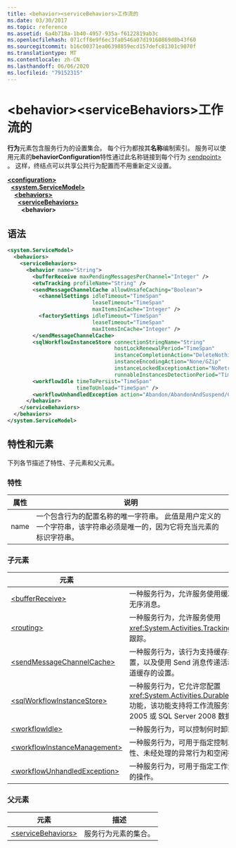 ```yaml
---
title: <behavior><serviceBehaviors>工作流的
ms.date: 03/30/2017
ms.topic: reference
ms.assetid: 6a4b718a-1b40-4957-935a-f6122819ab3c
ms.openlocfilehash: 071cff8e9f6ec3fa0546a07d19160869d8b43f60
ms.sourcegitcommit: b16c00371ea06398859ecd157defc81301c9070f
ms.translationtype: MT
ms.contentlocale: zh-CN
ms.lasthandoff: 06/06/2020
ms.locfileid: "79152315"
---
```

# <a name="behavior-of-servicebehaviors-of-workflow"></a>\<behavior>\<serviceBehaviors>工作流的
**行为**元素包含服务行为的设置集合。 每个行为都按其**名称**编制索引。 服务可以使用元素的**behaviorConfiguration**特性通过此名称链接到每个行为 [\<endpoint>](../wcf/endpoint-element.md) 。 这样，终结点可以共享公共行为配置而不用重新定义设置。  
  
[**\<configuration>**](../configuration-element.md)\
&nbsp;&nbsp;[**\<system.ServiceModel>**](system-servicemodel-of-workflow.md)\
&nbsp;&nbsp;&nbsp;&nbsp;[**\<behaviors>**](behaviors-of-workflow.md)\
&nbsp;&nbsp;&nbsp;&nbsp;&nbsp;&nbsp;[**\<serviceBehaviors>**](servicebehaviors-of-workflow.md)\
&nbsp;&nbsp;&nbsp;&nbsp;&nbsp;&nbsp;&nbsp;&nbsp;**\<behavior>**  
  
## <a name="syntax"></a>语法  
  
```xml  
<system.ServiceModel>  
  <behaviors>  
    <serviceBehaviors>  
      <behavior name="String">
        <bufferReceive maxPendingMessagesPerChannel="Integer" />
        <etwTracking profileName="String" />
        <sendMessageChannelCache allowUnsafeCaching="Boolean">
          <channelSettings idleTimeout="TimeSpan"
                           leaseTimeout="TimeSpan"
                           maxItemsInCache="Integer" />
          <factorySettings idleTimeout="TimeSpan"
                           leaseTimeout="TimeSpan"
                           maxItemsInCache="Integer" />
        </sendMessageChannelCache>
        <sqlWorkflowInstanceStore connectionStringName="String"
                                  hostLockRenewalPeriod="TimeSpan"
                                  instanceCompletionAction="DeleteNothing/DeleteAll"
                                  instanceEncodingAction="None/GZip"
                                  instanceLockedExceptionAction="NoRetry/BasicRetry/AggressiveRetry"
                                  runnableInstancesDetectionPeriod="TimeSpan" />
        <workflowIdle timeToPersist="TimeSpan"
                      timeToUnload="TimeSpan" />
        <workflowUnhandledException action="Abandon/AbandonAndSuspend/Cancel/Terminate" />
      </behavior>
    </serviceBehaviors>  
  </behaviors>  
</system.ServiceModel>  
```  
  
## <a name="attributes-and-elements"></a>特性和元素  
 下列各节描述了特性、子元素和父元素。  
  
### <a name="attributes"></a>特性  
  
|属性|说明|  
|---------------|-----------------|  
|name|一个包含行为的配置名称的唯一字符串。 此值是用户定义的一个字符串，该字符串必须是唯一的，因为它将充当元素的标识字符串。|  
  
### <a name="child-elements"></a>子元素  
  
|元素|描述|  
|-------------|-----------------|  
|[\<bufferReceive>](bufferreceive.md)|一种服务行为，允许服务使用缓冲接收处理，以使工作流服务能够处理无序消息。|  
|[\<routing>](../wcf/routing-of-servicebehavior.md)|一种服务行为，允许服务使用 <xref:System.Activities.Tracking.EtwTrackingParticipant> 来利用 ETW 跟踪。|  
|[\<sendMessageChannelCache>](sendmessagechannelcache.md)|一种服务行为，该行为支持缓存共享级别的自定义、通道工厂缓存的设置，以及使用 Send 消息传递活动将消息发送给服务终结点的工作流通道缓存的设置。|  
|[\<sqlWorkflowInstanceStore>](sqlworkflowinstancestore.md)|一种服务行为，它允许您配置 <xref:System.Activities.DurableInstancing.SqlWorkflowInstanceStore> 功能，该功能支持将工作流服务实例的状态信息保持到 SQL Server 2005 或 SQL Server 2008 数据库中。|  
|[\<workflowIdle>](workflowidle.md)|一种服务行为，可以控制何时卸载和持久保存空闲工作流实例。|  
|[\<workflowInstanceManagement>](workflowinstancemanagement.md)|一种服务行为，可用于指定控制工作流实例如何运行的设置，包括持久性、未经处理的异常行为和空闲行为。|  
|[\<workflowUnhandledException>](workflowunhandledexception.md)|一种服务行为，可用于指定工作流服务中发生未经处理的异常时所采取的操作。|  
  
### <a name="parent-elements"></a>父元素  
  
|元素|描述|  
|-------------|-----------------|  
|[\<serviceBehaviors>](servicebehaviors-of-workflow.md)|服务行为元素的集合。|
